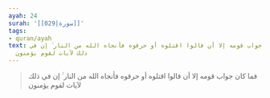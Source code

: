 ```yaml
---
ayah: 24
surah: '[[029|سورة]]'
tags:
- quran/ayah
text: فما كان جواب قومه إلا أن قالوا اقتلوه أو حرقوه فأنجاه الله من النار ۚ إن في
  ذلك لآيات لقوم يؤمنون
---
```

> فما كان جواب قومه إلا أن قالوا اقتلوه أو حرقوه فأنجاه الله من النار ۚ إن في ذلك لآيات لقوم يؤمنون
